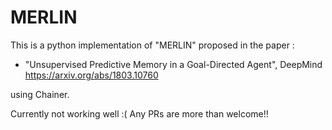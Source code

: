 # MERLIN
This is a python implementation of "MERLIN" proposed in the paper :  

* "Unsupervised Predictive Memory in a Goal-Directed Agent", DeepMind  
   https://arxiv.org/abs/1803.10760  

using Chainer.

Currently not working well :(
Any PRs are more than welcome!!

